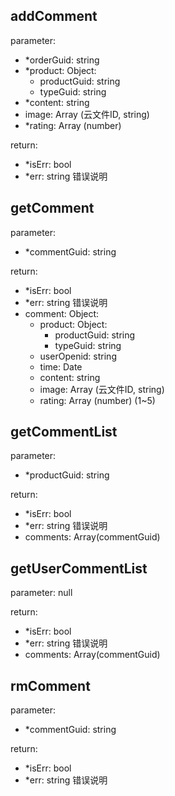 ## addComment

parameter:
- *orderGuid: string
- *product: Object:
    - productGuid: string
    - typeGuid: string
- *content: string
- image: Array (云文件ID, string)
- *rating: Array (number)

return: 
- *isErr: bool
- *err: string 错误说明

## getComment

parameter:
- *commentGuid: string

return: 
- *isErr: bool
- *err: string 错误说明
- comment: Object:
    - product: Object:
        - productGuid: string
        - typeGuid: string
    - userOpenid: string
    - time: Date
    - content: string
    - image: Array (云文件ID, string)
    - rating: Array (number) (1~5)

## getCommentList

parameter:
- *productGuid: string

return: 
- *isErr: bool
- *err: string 错误说明
- comments: Array(commentGuid)

## getUserCommentList

parameter: null

return: 
- *isErr: bool
- *err: string 错误说明
- comments: Array(commentGuid)

## rmComment

parameter:
- *commentGuid: string

return: 
- *isErr: bool
- *err: string 错误说明